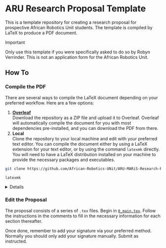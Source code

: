 # ARU Research Proposal Template

This is a template repository for creating a research proposal for prospective African Robotics Unit students. The template is compiled by LaTeX to produce a PDF document.

> [!IMPORTANT]  
> Only use this template if you were specifically asked to do so by Robyn Verrinder. This is not an application form for the African Robotics Unit.

## How To

### Compile the PDF

There are several ways to compile the LaTeX document depending on your preferred workflow. Here are a few options:

1. [**Overleaf**](https://www.overleaf.com/)  
Download the repository as a ZIP file and upload it to Overleaf. Overleaf will automatically compile the document for you with most dependencies pre-installed, and you can download the PDF from there.
1. **Local**  
Clone the repository to your local machine and edit with your preferred text editor. You can compile the document either by using a LaTeX extension for your text editor, or by using the command `latexmk` directly. You will need to have a LaTeX distribution installed on your machine to provide the necessary packages and executables.

```bash
git clone https://github.com/African-Robotics-UNit/ARU-MARiS-Research-Proposal-Template
```

```bash
latexmk
```

<details>

1. You must install a LaTeX distribution on your machine to compile the document. The most popular distributions are [TeX Live](https://www.tug.org/texlive/) and [MiKTeX](https://miktex.org/) (among others). The specific installation instructions will depend on your operating system.

1. `latexmk` should identify read the configuration file `.latexmkrc` in the repository and compile the document accordingly. More compile options could also be added by your LaTeX extensions.

1. There are many LaTeX packages that are used in the document. If you encounter an error about a missing package, you can install it using the package manager of your LaTeX distribution.

</details>

### Edit the Proposal

The proposal consists of a series of `.tex` files. Begin in [`0_main.tex`](0_main.tex). Follow the instructions in the comments to fill in the necessary information for each section thereafter.

Once done, remember to add your signature via your preferred method. Normally you should only add your signature manually. Submit as instructed.
